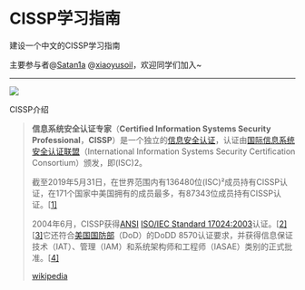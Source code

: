 # CISSP学习指南

建设一个中文的CISSP学习指南

主要参与者@[Satan1a](https://github.com/satan1a) @[xiaoyusoil](https://github.com/xiaoyusoil)，欢迎同学们加入~



---

![](https://image-host-toky.oss-cn-shanghai.aliyuncs.com/20200531182446.png)

CISSP介绍

> **信息系统安全认证专家**（**Certified Information Systems Security Professional**，**CISSP**）是一个独立的[信息安全](https://zh.wikipedia.org/wiki/信息安全)[认证](https://zh.wikipedia.org/wiki/认证)，认证由[国际信息系统安全认证联盟](https://zh.wikipedia.org/w/index.php?title=国际信息系统安全认证联盟&action=edit&redlink=1)（International Information Systems Security Certification Consortium）颁发，即(ISC)2。
>
> 截至2019年5月31日，在世界范围内有136480位(ISC)²成员持有CISSP认证，在171个国家中美国拥有的成员最多，有87343位成员持有CISSP认证。[[1\]](https://zh.wikipedia.org/wiki/信息系统安全认证专家#cite_note-1)
>
> 2004年6月，CISSP获得[ANSI](https://zh.wikipedia.org/wiki/ANSI) [ISO/IEC Standard 17024:2003](https://zh.wikipedia.org/w/index.php?title=ISO/IEC_17024&action=edit&redlink=1)认证。[[2\]](https://zh.wikipedia.org/wiki/信息系统安全认证专家#cite_note-ansi-17024-2)[[3\]](https://zh.wikipedia.org/wiki/信息系统安全认证专家#cite_note-3)它还符合[美国国防部](https://zh.wikipedia.org/wiki/美国国防部)（DoD）的DoDD 8570认证要求，并获得信息保证技术（IAT）、管理（IAM）和系统架构师和工程师（IASAE）类别的正式批准。[[4\]](https://zh.wikipedia.org/wiki/信息系统安全认证专家#cite_note-4)
>
> [wikipedia]([https://zh.wikipedia.org/wiki/%E4%BF%A1%E6%81%AF%E7%B3%BB%E7%BB%9F%E5%AE%89%E5%85%A8%E8%AE%A4%E8%AF%81%E4%B8%93%E5%AE%B6](https://zh.wikipedia.org/wiki/信息系统安全认证专家))



